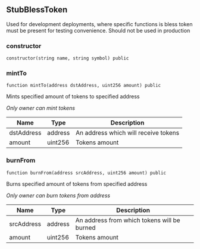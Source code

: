 ## StubBlessToken


Used for development deployments, where specific functions is bless token must be present for testing convenience. Should not be used in production





### constructor

```solidity
constructor(string name, string symbol) public
```







### mintTo

```solidity
function mintTo(address dstAddress, uint256 amount) public
```

Mints specified amount of tokens to specified address

_Only owner can mint tokens_

| Name | Type | Description |
| ---- | ---- | ----------- |
| dstAddress | address | An address which will receive tokens |
| amount | uint256 | Tokens amount |



### burnFrom

```solidity
function burnFrom(address srcAddress, uint256 amount) public
```

Burns specified amount of tokens from specified address

_Only owner can burn tokens from address_

| Name | Type | Description |
| ---- | ---- | ----------- |
| srcAddress | address | An address from which tokens will be burned |
| amount | uint256 | Tokens amount |



